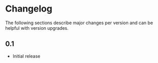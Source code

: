 
# Changelog

The following sections describe major changes per version 
and can be helpful with version upgrades.

## 0.1 

- Initial release
